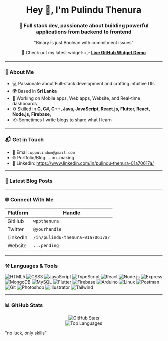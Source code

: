 <h1 align="center">Hey 👋, I'm Pulindu Thenura</h1>
<h3 align="center">🚀 Full stack dev, passionate about building powerful applications from backend to frontend</h3>

<p align="center">"Binary is just Boolean with commitment issues"</p>

<p align="center">
  🔗 Check out my latest widget:  
  👉 <a href="https://wppthenura.github.io/gitpro/" target="_blank"><strong>Live GitHub Widget Demo</strong></a>
</p>

---

### 🧠 About Me

- 💻 Passionate about Full-stack development and crafting intuitive UIs  
- 🌍 Based in **Sri Lanka**  
- 🔭 Working on Mobile apps, Web apps, Website, and Real-time dashboards  
- ⚙️ Skilled in **C, C#, C++, Java, JavaScript, React.js, Flutter, React, Node.js, Firebase,**  
- ✍️ Sometimes I write blogs to share what I learn

---

### 📬 Get in Touch

- 📧 Email: `wppulindum@gmail.com`  
- 🌐 Portfolio/Blog: ...on..making  
- 💼 LinkedIn: https://www.linkedin.com/in/pulindu-thenura-01a70617a/  

---

### 📝 Latest Blog Posts

<!-- You can automate this section using GitHub Actions or manually update it -->

---

### 🌐 Connect With Me

| Platform | Handle |
|----------|--------|
| GitHub | `wppthenura` |
| Twitter | `@yourhandle` |
| LinkedIn | `/in/pulindu-thenura-01a70617a/` |
| Website | `...pending` |

---

### ⚒️ Languages & Tools

![HTML5](https://img.shields.io/badge/-HTML5-E34F26?logo=html5&logoColor=white)
![CSS3](https://img.shields.io/badge/-CSS3-1572B6?logo=css3&logoColor=white)
![JavaScript](https://img.shields.io/badge/-JavaScript-F7DF1E?logo=javascript&logoColor=black)
![TypeScript](https://img.shields.io/badge/-TypeScript-3178C6?logo=typescript&logoColor=white)
![React](https://img.shields.io/badge/-React-61DAFB?logo=react&logoColor=black)
![Node.js](https://img.shields.io/badge/-Node.js-339933?logo=node.js&logoColor=white)
![Express](https://img.shields.io/badge/-Express.js-000000?logo=express&logoColor=white)
![MongoDB](https://img.shields.io/badge/-MongoDB-47A248?logo=mongodb&logoColor=white)
![MySQL](https://img.shields.io/badge/-MySQL-4479A1?logo=mysql&logoColor=white)
![Flutter](https://img.shields.io/badge/-Flutter-02569B?logo=flutter&logoColor=white)
![Firebase](https://img.shields.io/badge/-Firebase-FFCA28?logo=firebase&logoColor=black)
![Arduino](https://img.shields.io/badge/-Arduino-00979D?logo=arduino&logoColor=white)
![Linux](https://img.shields.io/badge/-Linux-FCC624?logo=linux&logoColor=black)
![Postman](https://img.shields.io/badge/-Postman-FF6C37?logo=postman&logoColor=white)
![Git](https://img.shields.io/badge/-Git-F05032?logo=git&logoColor=white)
![Photoshop](https://img.shields.io/badge/-Photoshop-31A8FF?logo=adobephotoshop&logoColor=white)
![Illustrator](https://img.shields.io/badge/-Illustrator-FF9A00?logo=adobeillustrator&logoColor=white)
![Tailwind](https://img.shields.io/badge/-TailwindCSS-06B6D4?logo=tailwindcss&logoColor=white)

---

### 📊 GitHub Stats

<p align="center">
  <img src="https://github-readme-stats.vercel.app/api?username=wppthenura&show_icons=true&theme=radical" alt="GitHub Stats" />
  <br />
  <img src="https://github-readme-stats.vercel.app/api/top-langs/?username=wppthenura&layout=compact&theme=radical" alt="Top Languages" />
</p>


"no luck, only skills"

